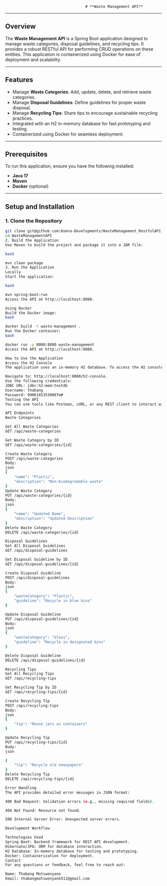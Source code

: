 
                                        # **Waste Management API**

---

## **Overview**

The **Waste Management API** is a Spring Boot application designed to manage waste categories, disposal guidelines, and recycling tips. It provides a robust RESTful API for performing CRUD operations on these entities. This application is containerized using Docker for ease of deployment and scalability.

---

## **Features**

- Manage **Waste Categories**: Add, update, delete, and retrieve waste categories.
- Manage **Disposal Guidelines**: Define guidelines for proper waste disposal.
- Manage **Recycling Tips**: Share tips to encourage sustainable recycling practices.
- Integrated with an H2 in-memory database for fast prototyping and testing.
- Containerized using Docker for seamless deployment.

---

## **Prerequisites**

To run this application, ensure you have the following installed:
- **Java 17**
- **Maven**
- **Docker** (optional)

---

## **Setup and Installation**

### **1. Clone the Repository**
```bash
git clone git@github.com:Koena-Developments/WasteManagement_RestfulAPI.git
cd WasteManagementAPI
2. Build the Application
Use Maven to build the project and package it into a JAR file:

bash

mvn clean package
3. Run the Application
Locally
Start the application:

bash

mvn spring-boot:run
Access the API at http://localhost:8080.

Using Docker
Build the Docker image:
bash

docker build -t waste-management .
Run the Docker container:
bash

docker run -p 8080:8080 waste-management
Access the API at http://localhost:8080.

How to Use the Application
Access the H2 Console
The application uses an in-memory H2 database. To access the H2 console:

Navigate to: http://localhost:8080/h2-console.
Use the following credentials:
JDBC URL: jdbc:h2:mem:testdb
Username: thabang
Password: 9906165353086Tm#
Testing the API
You can use tools like Postman, cURL, or any REST client to interact with the API.

API Endpoints
Waste Categories

Get All Waste Categories
GET /api/waste-categories

Get Waste Category by ID
GET /api/waste-categories/{id}

Create Waste Category
POST /api/waste-categories
Body:
json
{
    "name": "Plastic",
    "description": "Non-biodegradable waste"
}
Update Waste Category
PUT /api/waste-categories/{id}
Body:
json
{
    "name": "Updated Name",
    "description": "Updated Description"
}
Delete Waste Category
DELETE /api/waste-categories/{id}

Disposal Guidelines
Get All Disposal Guidelines
GET /api/disposal-guidelines

Get Disposal Guideline by ID
GET /api/disposal-guidelines/{id}

Create Disposal Guideline
POST /api/disposal-guidelines
Body:
json
{
    "wasteCategory": "Plastic",
    "guideline": "Recycle in blue bins"
}

Update Disposal Guideline
PUT /api/disposal-guidelines/{id}
Body:
json
{
    "wasteCategory": "Glass",
    "guideline": "Recycle in designated bins"
}

Delete Disposal Guideline
DELETE /api/disposal-guidelines/{id}

Recycling Tips
Get All Recycling Tips
GET /api/recycling-tips

Get Recycling Tip by ID
GET /api/recycling-tips/{id}

Create Recycling Tip
POST /api/recycling-tips
Body:
json
{
    "tip": "Reuse jars as containers"
}

Update Recycling Tip
PUT /api/recycling-tips/{id}
Body:
json

{
    "tip": "Recycle old newspapers"
}
Delete Recycling Tip
DELETE /api/recycling-tips/{id}

Error Handling
The API provides detailed error messages in JSON format:

400 Bad Request: Validation errors (e.g., missing required fields).

404 Not Found: Resource not found.

500 Internal Server Error: Unexpected server errors.

Development Workflow

Technologies Used
Spring Boot: Backend framework for REST API development.
Hibernate/JPA: ORM for database interaction.
H2 Database: In-memory database for testing and prototyping.
Docker: Containerization for deployment.
Contact
For any questions or feedback, feel free to reach out:

Name: Thabang Motswenyane
Email: thabangmotswenyane511@gmail.com
